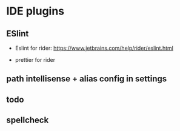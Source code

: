 # IDE plugins

## ESlint
- Eslint for rider:
https://www.jetbrains.com/help/rider/eslint.html

- prettier for rider
  
## path intellisense + alias config in settings

## todo

## spellcheck